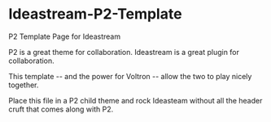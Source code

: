 # Ideastream-P2-Template
P2 Template Page for Ideastream

P2 is a great theme for collaboration. 
Ideastream is a great plugin for collaboration. 

This template -- and the power for Voltron -- allow the two to play nicely together. 

Place this file in a P2 child theme and rock Ideasteam  without all the header cruft that comes along with P2.
